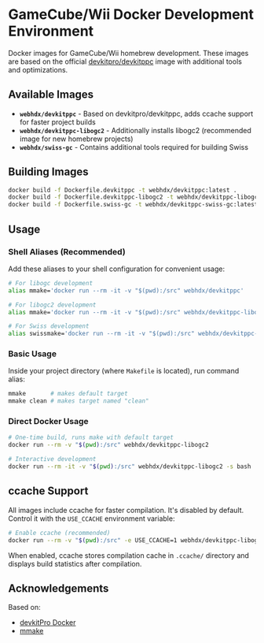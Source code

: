 # GameCube/Wii Docker Development Environment

Docker images for GameCube/Wii homebrew development. These images are based on the official [devkitpro/devkitppc](https://hub.docker.com/r/devkitpro/devkitppc) image with additional tools and optimizations.

## Available Images

- **`webhdx/devkitppc`** - Based on devkitpro/devkitppc, adds ccache support for faster project builds
- **`webhdx/devkitppc-libogc2`** - Additionally installs libogc2 (recommended image for new homebrew projects)
- **`webhdx/swiss-gc`** - Contains additional tools required for building Swiss

## Building Images

```bash
docker build -f Dockerfile.devkitppc -t webhdx/devkitppc:latest .
docker build -f Dockerfile.devkitppc-libogc2 -t webhdx/devkitppc-libogc2:latest .
docker build -f Dockerfile.swiss-gc -t webhdx/devkitppc-swiss-gc:latest .
```

## Usage

### Shell Aliases (Recommended)

Add these aliases to your shell configuration for convenient usage:

```bash
# For libogc development
alias mmake='docker run --rm -it -v "$(pwd):/src" webhdx/devkitppc'

# For libogc2 development
alias mmake='docker run --rm -it -v "$(pwd):/src" webhdx/devkitppc-libogc2'

# For Swiss development
alias swissmake='docker run --rm -it -v "$(pwd):/src" webhdx/devkitppc-libogc2'
```

### Basic Usage

Inside your project directory (where `Makefile` is located), run command alias:

```bash
mmake       # makes default target
mmake clean # makes target named "clean" 
```

### Direct Docker Usage

```bash
# One-time build, runs make with default target
docker run --rm -v "$(pwd):/src" webhdx/devkitppc-libogc2

# Interactive development
docker run --rm -it -v "$(pwd):/src" webhdx/devkitppc-libogc2 -s bash
```

## ccache Support

All images include ccache for faster compilation. It's disabled by default. Control it with the `USE_CCACHE` environment variable:

```bash
# Enable ccache (recommended)
docker run --rm -v "$(pwd):/src" -e USE_CCACHE=1 webhdx/devkitppc-libogc2
```

When enabled, ccache stores compilation cache in `.ccache/` directory and displays build statistics after compilation.

## Acknowledgements

Based on:
- [devkitPro Docker](https://github.com/devkitPro/docker)
- [mmake](https://github.com/nachoparker/mmake)
